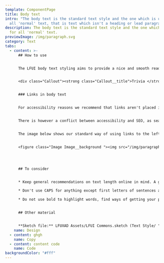 ```yaml
---
template: ComponentPage
title: Body text
intro: "The body text is the standard text style and the one which is used for
  all 'normal' text, that is text which isn't a heading or lead paragraph. "
description: The body text is the standard text style and the one which is used
  for all 'normal' text.
previewImage: /img/paragraph.svg
category: Text
tabs:
  - content: >-
      ## How to use


      The LFUI body text styling aims to provide a nice and smooth reading experience. It is set in Arial, 16 px and a black colour (#222222). Also refer to [Typography](/visual-identity/typography) under Visual Identity.


      <div class="Callout"><strong class="Callout__title">Trivia </strong><p class="Callout__text">To improve readability we have continuously increased the font size of our body text. From 12 px in 2012 to 14 px in 2014 and then a bump to 16px in 2016. Someone must have forgotten to change again in 2018...</p></div>


      ### Links in body text


      For accessibility reasons we recommend that links aren't placed in a paragraph, but rather after it. This improves accessibility in many ways such as readability of text, navigation with screen readers or tabbing and for those who are just glancing through a page in search of a link.


      There is however a conflict between accessibility and SEO, as search engines prefer links in text blocks. Thus we have an exception from the general recommendation, the first time one of our offerings is mentioned after the lead paragraph, the word can be linked inside the paragraph. It is important to use this exception with moderation and only link to offerings which fit in the context of the page you're working on.


      The image below shows our standard way of using links to the left and the exception to the right.


      <figure class="Image Image__background "><img src="/img/paragraph-links.png" srcset="/img/paragraph-links.png 2x" alt="An exception from the rule"><figcaption><div class="Image__caption"></div></figcaption></figure>




      ## To consider


      * Keep general recommendations on text length online in mind. A good rule of thumb is to keep the width of each line to 65-85 characters (including blanks).

      * Don't use CAPS for anything except first letters of sentences and names.

      * Do not use bold to highlight words, find ways of getting your point across which are more accessible.


      ## Other material


      **Sketch file:** LFUXAD Assets/LFUI Commons.sketch (Text Style/ "Body")
    name: Design
  - content: ghgh
    name: Copy
  - content: content code
    name: Code
backgroundColor: "#fff"
---
```

